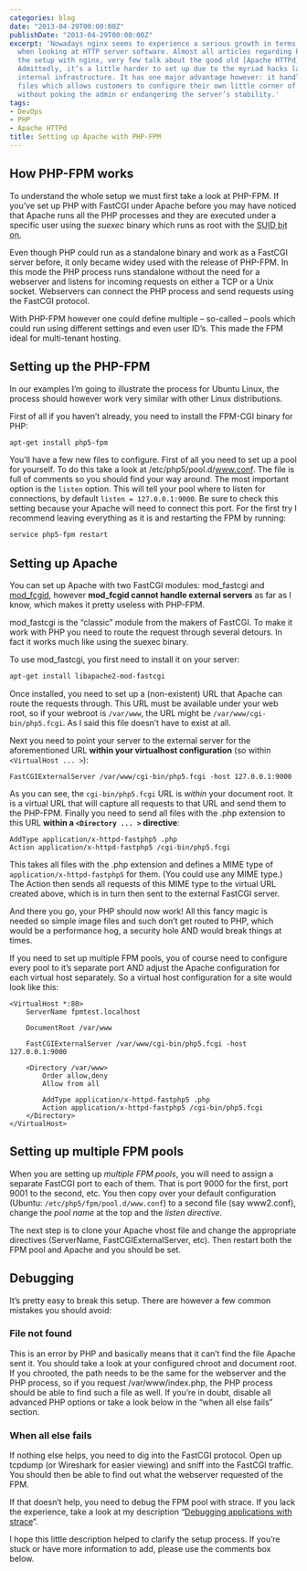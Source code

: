 ```yaml
---
categories: blog
date: "2013-04-29T00:00:00Z"
publishDate: "2013-04-29T00:00:00Z"
excerpt: 'Nowadays nginx seems to experience a serious growth in terms of numbers
  when looking at HTTP server software. Almost all articles regarding PHP-FPM detail
  the setup with nginx, very few talk about the good old [Apache HTTPd](http://httpd.apache.org/).
  Admittedly, it’s a little harder to set up due to the myriad hacks layered in it’s
  internal infrastructure. It has one major advantage however: it handles _.htaccess_
  files which allows customers to configure their own little corner of the webserver
  without poking the admin or endangering the server’s stability.'
tags:
- DevOps
- PHP
- Apache HTTPd
title: Setting up Apache with PHP-FPM
---
```


## How PHP-FPM works

To understand the whole setup we must first take a look at PHP-FPM. If you’ve set up PHP with FastCGI under Apache before you may have noticed that Apache runs all the PHP processes and they are executed under a specific user using the _suexec_ binary which runs as root with the <abbr title="SetUserID: on Linux/Unix system marks a binary (application) so regardless who actually runs the binary always runs with the permissions of the user who created the file. The default is to run with the permissions of the executing user.">SUID bit on.</abbr>

Even though PHP could run as a standalone binary and work as a FastCGI server before, it only became widey used with the release of PHP-FPM. In this mode the PHP process runs standalone without the need for a webserver and listens for incoming requests on either a TCP or a Unix socket. Webservers can connect the PHP process and send requests using the FastCGI protocol.

With PHP-FPM however one could define multiple – so-called – pools which could run using different settings and even user ID’s. This made the FPM ideal for multi-tenant hosting.

## Setting up the PHP-FPM

In our examples I’m going to illustrate the process for Ubuntu Linux, the process should however work very similar with other Linux distributions.

First of all if you haven’t already, you need to install the FPM-CGI binary for PHP:

```bash
apt-get install php5-fpm
```

You’ll have a few new files to configure. First of all you need to set up a pool for yourself. To do this take a look at /etc/php5/pool.d/www.conf. The file is full of comments so you should find your way around. The most important option is the `listen` option. This will tell your pool where to listen for connections, by default `listen = 127.0.0.1:9000`. Be sure to check this setting because your Apache will need to connect this port. For the first try I recommend leaving everything as it is and restarting the FPM by running:

```bash
service php5-fpm restart
```

## Setting up Apache

You can set up Apache with two FastCGI modules: mod_fastcgi and [mod_fcgid](http://httpd.apache.org/mod_fcgid/), however **mod_fcgid cannot handle external servers** as far as I know, which makes it pretty useless with PHP-FPM.

mod_fastcgi is the “classic” module from the makers of FastCGI. To make it work with PHP you need to route the request through several detours. In fact it works much like using the suexec binary.

To use mod_fastcgi, you first need to install it on your server:

```bash
apt-get install libapache2-mod-fastcgi
```

Once installed, you need to set up a (non-existent) URL that Apache can route the requests through. This URL must be available under your web root, so if your webroot is `/var/www`, the URL might be `/var/www/cgi-bin/php5.fcgi`. As I said this file doesn’t have to exist at all.

Next you need to point your server to the external server for the aforementioned URL **within your virtualhost configuration** (so within `<VirtualHost ... >`):

```apacheconfig
FastCGIExternalServer /var/www/cgi-bin/php5.fcgi -host 127.0.0.1:9000
```

As you can see, the `cgi-bin/php5.fcgi` URL is _within_ your document root. It is a virtual URL that will capture all requests to that URL and send them to the PHP-FPM. Finally you need to send all files with the .php extension to this URL **within a `<Directory ... >` directive**:

```apacheconfig
AddType application/x-httpd-fastphp5 .php
Action application/x-httpd-fastphp5 /cgi-bin/php5.fcgi
```

This takes all files with the .php extension and defines a MIME type of `application/x-httpd-fastphp5` for them. (You could use any MIME type.) The Action then sends all requests of this MIME type to the virtual URL created above, which is in turn then sent to the external FastCGI server.

And there you go, your PHP should now work! All this fancy magic is needed so simple image files and such don’t get routed to PHP, which would be a performance hog, a security hole AND would break things at times.

If you need to set up multiple FPM pools, you of course need to configure every pool to it’s separate port AND adjust the Apache configuration for each virtual host separately. So a virtual host configuration for a site would look like this:

```apacheconfig
<VirtualHost *:80>
	ServerName fpmtest.localhost

	DocumentRoot /var/www

	FastCGIExternalServer /var/www/cgi-bin/php5.fcgi -host 127.0.0.1:9000

	<Directory /var/www>
		Order allow,deny
		Allow from all

		AddType application/x-httpd-fastphp5 .php
		Action application/x-httpd-fastphp5 /cgi-bin/php5.fcgi
	</Directory>
</VirtualHost>
```

## Setting up multiple FPM pools

When you are setting up _multiple FPM pools_, you will need to assign a separate FastCGI port to each of them. That is port 9000 for the first, port 9001 to the second, etc. You then copy over your default configuration (Ubuntu: `/etc/php5/fpm/pool.d/www.conf`) to a second file (say www2.conf), change the _pool name_ at the top and the _listen directive_.

The next step is to clone your Apache vhost file and change the appropriate directives (ServerName, FastCGIExternalServer, etc). Then restart both the FPM pool and Apache and you should be set.

## Debugging

It’s pretty easy to break this setup. There are however a few common mistakes you should avoid:

### File not found

This is an error by PHP and basically means that it can’t find the file Apache sent it. You should take a look at your configured chroot and document root. If you chrooted, the path needs to be the same for the webserver and the PHP process, so if you request /var/www/index.php, the PHP process should be able to find such a file as well. If you’re in doubt, disable all advanced PHP options or take a look below in the “when all else fails” section.

### When all else fails

If nothing else helps, you need to dig into the FastCGI protocol. Open up tcpdump (or Wireshark for easier viewing) and sniff into the FastCGI traffic. You should then be able to find out what the webserver requested of the FPM.

If that doesn’t help, you need to debug the FPM pool with strace. If you lack the experience, take a look at my description “[Debugging applications with strace](/2012/04/19/debugging-applications-with-strace/)“.

I hope this little description helped to clarify the setup process. If you’re stuck or have more information to add, please use the comments box below.